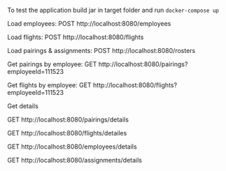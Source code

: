 To test the application build jar in target folder and run
`docker-compose up`

Load employees:
POST http://localhost:8080/employees

Load flights:
POST http://localhost:8080/flights

Load pairings & assignments:
POST http://localhost:8080/rosters

Get pairings by employee:
GET http://localhost:8080/pairings?employeeId=111523

Get flights by employee:
GET http://localhost:8080/flights?employeeId=111523


Get details

GET http://localhost:8080/pairings/details

GET http://localhost:8080/flights/detailes

GET http://localhost:8080/employees/details

GET http://localhost:8080/assignments/details
